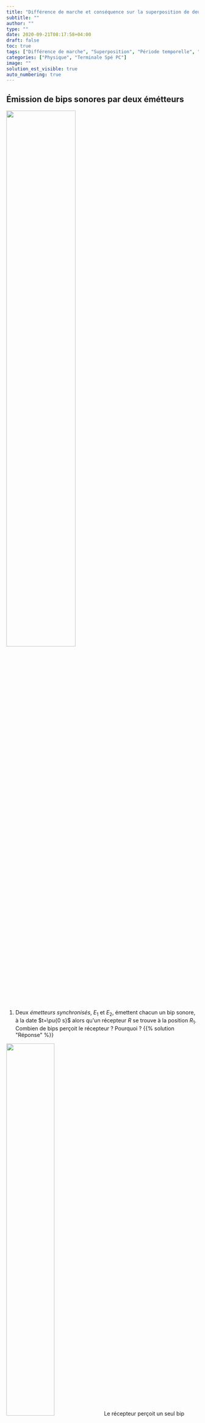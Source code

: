 ```yaml
---
title: "Différence de marche et conséquence sur la superposition de deux ondes synchrones"
subtitle: ""
author: ""
type: ""
date: 2020-09-21T08:17:58+04:00
draft: false
toc: true
tags: ["Différence de marche", "Superposition", "Période temporelle", "Longueur d'onde", "Retard", "Déphasage", "Ondes"]
categories: ["Physique", "Terminale Spé PC"]
image: ""
solution_est_visible: true
auto_numbering: true
---
```




## Émission de bips sonores par deux émétteurs

<img src="/terminales-pc/chap-2/chap-2-10-1.png" alt="" width="60%" />

1. Deux *émetteurs synchronisés*, $E_1$ et $E_2$, émettent chacun un bip sonore, à la date $t=\pu{0 s}$ alors qu'un récepteur $R$ se trouve à la position $R_1$.  
Combien de bips perçoit le récepteur&nbsp;? Pourquoi&nbsp;?
{{% solution "Réponse" %}}
<img src="/terminales-pc/chap-2/chap-2-10-2.png" alt="" width="50%" />
Le récepteur perçoit un seul bip puisque les deux signaux doivent parcourir la même distance à la même vitesse (car ils se propagent dans le même milieu) et arrivent donc à la même date.
{{% /solution %}}

2. On place cette fois le récepteur à la position $R_2$.
Que perçoit le récepteur dans ce cas&nbsp;? Pourquoi&nbsp;?
{{% solution "Réponse" %}}
<img src="/terminales-pc/chap-2/chap-2-10-2.png" alt="" width="50%" />
Le signal issu de l'émetteur $E_1$ doit parcourir une plus petite distance que le signal issu de l'émetteur $E_2$ (ces signaux se propagent avec la même célérité puisqu'ils sont dans le même milieu).  
Le récepteur perçoit donc deux signaux&nbsp;: celui issu de $E_1$ puis celui issu de $E_2$.
{{% /solution %}}

3. Si on note $t_1$ la date à laquelle le récepteur positionné en $R_2$ reçoit le signal issu de $E_1$ et $t_2$ la date à laquelle ce même récepteur reçoit le signal issu de $E_2$, établir l'expression du **retard $\tau$ avec lequel le deuxième signal arrive par rapport au premier**.
{{% solution "Réponse" %}}
Puisque les deux signaux ont quitté les émetteurs à la même date, $\tau = t_2 - t_1$.
{{% /solution %}}

4. Exprimer le retard précédent en fonction de la célérité $v$ des ondes, la distance $E_1R_2$ et la distance $E_2R_2$.
{{% solution "Réponse" %}}

- Le premier signal parcourt la distance $E_1R_2$ à la célérité $v$, donc $t_1 = \dfrac{E_1R_2}{v}$.
- Le second signal parcourt la distance $E_2R_2$ à la célérité $v$, donc $t_2 = \dfrac{E_2R_2}{v}$.
- On en déduit que $\tau = \dfrac{E_2R_2}{v} - \dfrac{E_1R_2}{v} = \dfrac{E_2R_2 - E_1R_2}{v}$.
{{% /solution %}}

> On appelle **différence de marche** $\delta$ en un point $M$ quelconque de l'espace *la différence entre les distances parcourues par deux ondes, depuis leur lieu d'émission jusqu'à ce point*.

5. Exprimer le retard $\tau$, au point $R_2$, du signal issu de $E_2$ par rapport au signal issu de $E_1$ en fonction de la différence de marche.
{{% solution "Réponse" %}}

- La différence de marche $\delta$ est la différence entre les distances parcourues par les signaux issus de $E_2$ et de $E_1$ jusqu'au point $R_2$, donc $\delta = E_2R_2 - E_1R_2$.
- On en déduit que $\tau = \dfrac{\delta}{v}$.
{{% /solution %}}

#### En conclusion

{{% note tip %}}

- On appelle **différence de marche** $\delta$ en un point $M$ quelconque de l'espace *la différence entre les distances parcourues par deux ondes, depuis leur lieu d'émission jusqu'à ce point*.
- Le retard en un point d'une des deux ondes par rapport à l'autre peut alors s'écrire $$ \tau = \dfrac{\delta}{v} $$ où $v$ est la célérité de l'onde.
{{% /note %}}

{{% note warning %}}

- La différence de marche **dépend de la géométrie du montage**. *Son expression doit être déterminée par analyse du montage*.
- $\delta$ est une grandeur algébrique mais on a tendance à privilégier sa valeur absolue lors de l'analyse des problèmes.
{{% /note %}}

## Émission de deux ondes sinusoïdales de même fréquence

<img src="/terminales-pc/chap-2/chap-2-10-3.png" alt="" width="60%" />

Les deux émetteurs $E_1$ et $E_2$ émettent maintenant deux ondes sinusoïdales de **même fréquence** $f$.  
On déplace le récepteur $R$ selon l'axe $(x'x)$ et on observe le résultat de la superposition des ondes.
En utilisant le programme à cette adresse&nbsp;: {{< remote "Simulation" "<https://repl.it/@dlatreyte/sommeondes>" >}} on a mis en évidence les quatres situations ci-dessous

Pour chacune d'elles,

1. Déterminer le retard $\tau$ de l'onde 2 par rapport à l'onde 1, en fonction de la période temporelle $T$.
2. En déduire la différence de marche de l'onde 2 par rapport à l'onde 1, **en fonction de la longueur d'onde** $\lambda$.
3. Donner les caractéristiques de la superposition (addition) des deux ondes.

#### Situation 1

<img src="/terminales-pc/chap-2/chap-2-10-4.png" alt="" width="90%" />
{{% solution "Réponse" %}}

1. Le décalage dans le temps entre l'onde 1 et 2 est&nbsp;: $\Delta t = 0 + p T$ où $p$ est un entier nul ou positif. **Les deux ondes sont en phase**.  

2. La différence de marche est donc $\delta = p \lambda$. L'onde 2 a parcouru une distance, en plus ou en moins par rapport à l'onde 1, égale à un multiple entier de $\lambda$.

3. L'amplitude de la somme des élongations est égale à la somme des amplitudes des deux ondes.
{{% /solution %}}

#### Situation 2

<img src="/terminales-pc/chap-2/chap-2-10-5.png" alt="" width="90%" />
{{% solution "Réponse" %}}

1. Le décalage dans le temps entre l'onde 1 et 2 est&nbsp;: $\Delta t = T/4 + p T = (4p + 1) T/4 $ où $p$ est un entier nul ou positif. **Les deux ondes ne sont plus en phase**.
2. La différence de marche est donc $\delta = (4p + 1) \lambda / 4$.
3. L'amplitude de la somme des élongations n'est pas égale à la somme des amplitudes des deux ondes.
{{% /solution %}}

#### Situation 3

<img src="/terminales-pc/chap-2/chap-2-10-6.png" alt="" width="90%" />
{{% solution "Réponse" %}}

1. Le décalage dans le temps entre l'onde 1 et 2 est&nbsp;: $\Delta t = T/2 + p T = (2p + 1) T/2 $ où $p$ est un entier nul ou positif. **Les deux ondes sont en opposition de phase**.
2. La différence de marche est donc $\delta = (2p + 1) \lambda / 2$. L'onde 2 a parcouru une distance, en plus ou en moins par rapport à l'onde 1, égale à un multiple impair de fois $\lambda / 2$.
3. L'amplitude de la somme des élongations est nulle.
{{% /solution %}}

#### Situation 4

<img src="/terminales-pc/chap-2/chap-2-10-7.png" alt="" width="90%" />
{{% solution "Réponse" %}}

1. Le décalage dans le temps entre l'onde 1 et 2 est&nbsp;: $\Delta t = 3T/4 + p T = (4p + 3) T/4 $ où $p$ est un entier nul ou positif. **Les deux ondes ne sont pas en phase**.
2. La différence de marche est donc $\delta = (4p + 3) \lambda / 4$.
3. L'amplitude de la somme des élongations n'est égale à la somme des amplitudes des deux ondes.

Cette situation est identique à la deuxième.
{{% /solution %}}

{{% note tip %}}
En régime sinusoïdal, *le retard d’une onde par rapport à une autre se traduit par un **déphasage**.*
{{% /note %}}

## Application&nbsp;: superposition d'ondes sinusoïdales de même fréquence à la surface de l'eau

Le programme accessible à cette adresse {{< remote "Simulation" "<https://repl.it/@dlatreyte/sommeondessurfaceeau>" >}} simule la propagation d'ondes sinusoïdales, créées par deux sources vibrant à la même fréquence $f$, à la surface de l'eau.

1. Expliquer la forme de la surface de l'eau.
{{% solution "Réponse" %}}
<img src="/terminales-pc/chap-2/chap-2-10-8.png" alt="" width="50%" />

Si on consulte la légende à droite de la simulation, on se rend compte que certaines zones, à la surface de l'eau ont une élongation (élévation au dessus ou en dessous de l'eau nulle). À cet endroit, la superposition des ondes conduit à une élongation nulle, on peut donc en conclure que pour tous ces points la différence de marche $\delta = S_2M - S_1M$est égale à un multiple entier de la longueur d'onde des ondes synchrones.
{{% /solution %}}

2. Repérer les lignes, dans le code Python, où les distance $S_1M$ et $S_2M$ sont calculées.
{{% solution "Réponse" %}}

- Ligne 23 : `r1 = np.sqrt((X - x1)**2 + (Y - y1)**2)` ;
- Ligne 24 : `r2 = np.sqrt((X - x2)**2 + (Y - y2)**2)`.
{{% /solution %}}

3. Repérer la ligne, dans le code Python, qui calcule la superposition des deux ondes en chaque point de l'espace.
{{% solution "Réponse" %}}

- Ligne 26 : `return a0 * np.sin(k * r1) + a0 * np.sin(k * r2)`.
{{% /solution %}}
